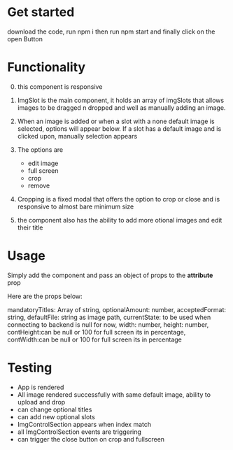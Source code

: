 # Get started

download the code, run npm i then run npm start and finally click on the open Button

# Functionality

0. this component is responsive

1. ImgSlot is the main component, it holds an array of imgSlots that allows images to be dragged n dropped and well as manually adding an image. 

2. When an image is added or when a slot with a none default image is selected, options will appear below. If a slot has a default image and is clicked upon, manually selection appears

3. The options are
    - edit image
    - full screen
    - crop
    - remove  

4. Cropping is a fixed modal that offers the option to crop or close and is responsive to almost bare minimum size

5. the component also has the ability to add more otional images and edit their title

# Usage

Simply add the component and pass an object of props to the **attribute** prop

Here are the props below:

   mandatoryTitles: Array of string,
   optionalAmount: number,
   acceptedFormat: string,
   defaultFile: string as image path,
   currentState: to be used when connecting to backend is null for now, 
   width: number,
   height: number,
   contHeight:can be null or 100 for full screen its in percentage,
   contWidth:can be null or 100 for full screen its in percentage

   # Testing

   - App is rendered
   - All image rendered successfully with same default image, ability to upload and drop
   - can change optional titles
   - can add new optional slots
   - ImgControlSection appears when index match
   - all ImgControlSection events are triggering
   - can trigger the close button on crop and fullscreen



